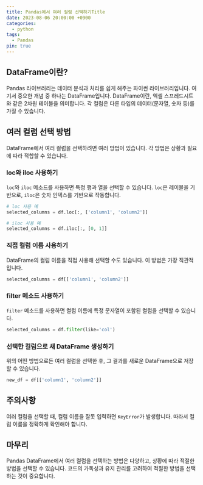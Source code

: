 ```yaml
---
title: Pandas에서 여러 컬럼 선택하기Title
date: 2023-08-06 20:00:00 +0900
categories:
  - python
tags:
  - Pandas
pin: true
---
```


## DataFrame이란?

Pandas 라이브러리는 데이터 분석과 처리를 쉽게 해주는 파이썬 라이브러리입니다. 여기서 중요한 개념 중 하나는 DataFrame입니다. DataFrame이란, 엑셀 스프레드시트와 같은 2차원 테이블을 의미합니다. 각 컬럼은 다른 타입의 데이터(문자열, 숫자 등)를 가질 수 있습니다.

## 여러 컬럼 선택 방법

DataFrame에서 여러 컬럼을 선택하려면 여러 방법이 있습니다. 각 방법은 상황과 필요에 따라 적합할 수 있습니다.

### loc와 iloc 사용하기

`loc`와 `iloc` 메소드를 사용하면 특정 행과 열을 선택할 수 있습니다. `loc`은 레이블을 기반으로, `iloc`은 숫자 인덱스를 기반으로 작동합니다.

```python
# loc 사용 예
selected_columns = df.loc[:, ['column1', 'column2']]

# iloc 사용 예
selected_columns = df.iloc[:, [0, 1]]
```

### 직접 컬럼 이름 사용하기

DataFrame의 컬럼 이름을 직접 사용해 선택할 수도 있습니다. 이 방법은 가장 직관적입니다.

```python
selected_columns = df[['column1', 'column2']]
```

### filter 메소드 사용하기

`filter` 메소드를 사용하면 컬럼 이름에 특정 문자열이 포함된 컬럼을 선택할 수 있습니다. 

```python
selected_columns = df.filter(like='col')
```

### 선택한 컬럼으로 새 DataFrame 생성하기

위의 어떤 방법으로든 여러 컬럼을 선택한 후, 그 결과를 새로운 DataFrame으로 저장할 수 있습니다.

```python
new_df = df[['column1', 'column2']]
```

## 주의사항

여러 컬럼을 선택할 때, 컬럼 이름을 잘못 입력하면 `KeyError`가 발생합니다. 따라서 컬럼 이름을 정확하게 확인해야 합니다.

## 마무리

Pandas DataFrame에서 여러 컬럼을 선택하는 방법은 다양하고, 상황에 따라 적절한 방법을 선택할 수 있습니다. 코드의 가독성과 유지 관리를 고려하여 적절한 방법을 선택하는 것이 중요합니다.